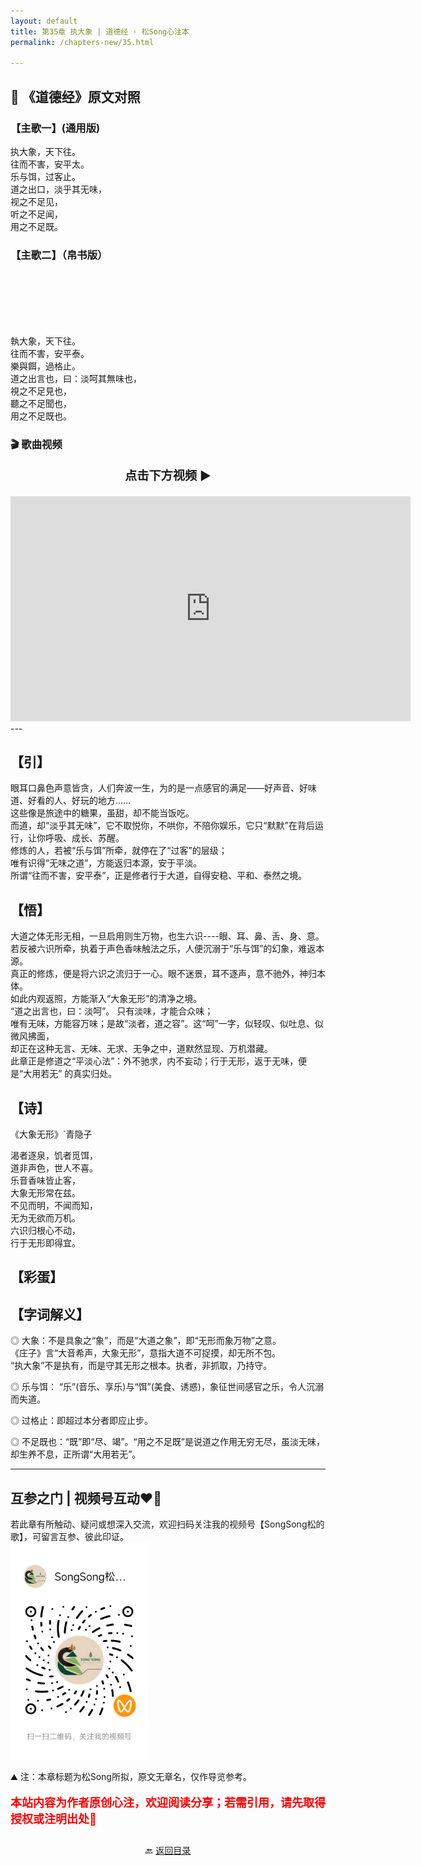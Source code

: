 ```yaml
---
layout: default
title: 第35章 执大象 | 道德经 · 松Song心注本
permalink: /chapters-new/35.html

---
```


## 📜 《道德经》原文对照
### 【主歌一】(通用版) 
执大象，天下往。<br>
往而不害，安平太。<br>
乐与饵，过客止。<br>
道之出口，淡乎其无味，<br>
视之不足见，<br>
听之不足闻，<br>
用之不足既。<br>

### 【主歌二】（帛书版）<br><br><br><br><br><br>
執大象，天下往。<br>
往而不害，安平泰。<br>
樂與餌，過格止。<br>
道之出言也，曰：淡呵其無味也，<br>
視之不足見也，<br>
聽之不足聞也，<br>
用之不足既也。<br>

### 🎬 歌曲视频
<p style="text-align:center; font-size:1.2rem; font-weight:bold;">
  点击下方视频 ▶️
</p>

<iframe
  src="https://streamable.com/e/p5dgyv"
  width="640"
  height="360"
  frameborder="0"
  allowfullscreen
  loading="lazy">
</iframe>
---

## 【引】
眼耳口鼻色声意皆贪，人们奔波一生，为的是一点感官的满足——好声音、好味道、好看的人、好玩的地方……<br>
这些像是旅途中的糖果，虽甜，却不能当饭吃。<br>
而道，却“淡乎其无味”，它不取悦你，不哄你，不陪你娱乐，它只“默默”在背后运行，让你呼吸、成长、苏醒。<br>
修炼的人，若被“乐与饵”所牵，就停在了“过客”的层级；<br>
唯有识得“无味之道”，方能返归本源，安于平淡。<br>
所谓“往而不害，安平泰”，正是修者行于大道，自得安稳、平和、泰然之境。<br>

## 【悟】
大道之体无形无相，一旦启用则生万物，也生六识----眼、耳、鼻、舌、身、意。<br>
若反被六识所牵，执着于声色香味触法之乐，人便沉溺于“乐与饵”的幻象，难返本源。<br>
真正的修炼，便是将六识之流归于一心。眼不迷景，耳不逐声，意不驰外，神归本体。<br>
如此内观返照，方能渐入“大象无形”的清净之境。<br>
“道之出言也，曰：淡呵”。 只有淡味，才能合众味；<br>
唯有无味，方能容万味；是故“淡者，道之容”。这“呵”一字，似轻叹、似吐息、似微风拂面，<br>
却正在这种无言、无味、无求、无争之中，道默然显现、万机潜藏。<br>
此章正是修道之“平淡心法”：外不驰求，内不妄动；行于无形，返于无味，便是“大用若无” 的真实归处。<br>

## 【诗】
《大象无形》`青隐子<br>

渴者逐泉，饥者觅饵，<br>
道非声色，世人不喜。<br>
乐音香味皆止客，<br>
大象无形常在兹。<br>
不见而明，不闻而知，<br>
无为无欲而万机。<br>
六识归根心不动，<br>
行于无形即得宜。<br>

## 【彩蛋】

## 【字词解义】

◎ 大象：不是具象之“象”，而是“大道之象”，即“无形而象万物”之意。<br>
《庄子》言“大音希声，大象无形”，意指大道不可捉摸，却无所不包。<br>
“执大象”不是执有，而是守其无形之根本。执者，非抓取，乃持守。<br>

◎ 乐与饵： “乐”(音乐、享乐)与“饵”(美食、诱惑)，象征世间感官之乐，令人沉溺而失道。<br>

◎ 过格止：即超过本分者即应止步。<br>

◎ 不足既也：“既”即“尽、竭”。“用之不足既”是说道之作用无穷无尽，虽淡无味，却生养不息，正所谓“大用若无”。<br>

---
##  互参之门 | 视频号互动❤️🤝

若此章有所触动、疑问或想深入交流，欢迎扫码关注我的视频号【SongSong松的歌】，可留言互参、彼此印证。<br>
<img src="../img/qrcode_songsong.jpg" alt="扫码进入视频号" width="220">

⛰️ 注：本章标题为松Song所拟，原文无章名，仅作导览参考。<br>
<p style="color:red; font-size:18px; font-weight:bold;">
本站内容为作者原创心注，欢迎阅读分享；若需引用，请先取得授权或注明出处🙏
</p>

<p style="text-align:center; margin-top:2em;">
  🔙 <a href="{{ '/' | relative_url }}#catalog">返回目录</a>
</p>

